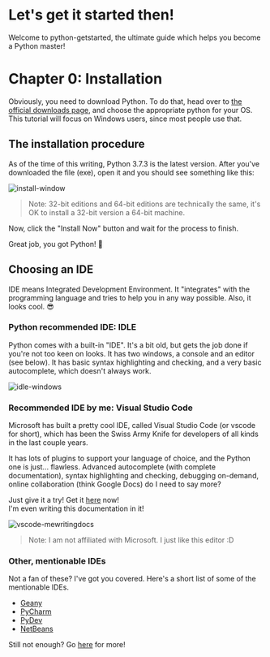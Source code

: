 # Let's get it started then!

Welcome to python-getstarted, the ultimate guide which helps you become a Python master!

# Chapter 0: Installation

Obviously, you need to download Python. To do that, head over to [the official downloads page](https://www.python.org/downloads/),
and choose the appropriate python for your OS. This tutorial will focus on Windows users, since most people use that.

## The installation procedure

As of the time of this writing, Python 3.7.3 is the latest version. After you've downloaded the file (exe),
open it and you should see something like this:

![install-window](https://i.imgur.com/qwdeUor.jpg)

> Note: 32-bit editions and 64-bit editions are technically the same, it's OK to install a 32-bit version a 64-bit machine.

Now, click the "Install Now" button and wait for the process to finish.

Great job, you got Python! :tada: 

## Choosing an IDE

IDE means Integrated Development Environment. It "integrates" with the programming language and tries to help you in any way
possible. Also, it looks cool. :sunglasses:

### Python recommended IDE: IDLE

Python comes with a built-in "IDE". It's a bit old, but gets the job done if you're not too keen on looks.
It has two windows, a console and an editor (see below). It has basic syntax highlighting and checking, 
and a very basic autocomplete, which doesn't always work.

![idle-windows](https://i.imgur.com/z6htRDh.jpg)

### Recommended IDE by me: Visual Studio Code

Microsoft has built a pretty cool IDE, called Visual Studio Code (or vscode for short), which has been the Swiss Army Knife
for developers of all kinds in the last couple years.

It has lots of plugins to support your language of choice, and the Python one is just... flawless.
Advanced autocomplete (with complete documentation), syntax highlighting and checking, debugging on-demand,
online collaboration (think Google Docs) do I need to say more?

Just give it a try! Get it [here](https://code.visualstudio.com/) now!  
I'm even writing this documentation in it!

![vscode-mewritingdocs](https://i.imgur.com/Z25xT1i.jpg)

> Note: I am not affiliated with Microsoft. I just like this editor :D

### Other, mentionable IDEs

Not a fan of these? I've got you covered. Here's a short list of some of the mentionable IDEs.

- [Geany](https://geany.org/)
- [PyCharm](https://www.jetbrains.com/pycharm/)
- [PyDev](http://www.pydev.org/)
- [NetBeans](http://wiki.netbeans.org/Python)

Still not enough? Go [here](https://wiki.python.org/moin/IntegratedDevelopmentEnvironments) for more!
